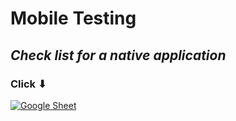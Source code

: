 # Mobile Testing
## _Check list for a native application_

### Click           ⬇

[![Google Sheet](https://jiahaog.github.io/nativefier-icons/files/google-sheets.ico)](https://docs.google.com/spreadsheets/d/12bvnCFxewI8nHs2S_eIf-U-3j8rWjOcUbb7JlTA-JgQ/edit?usp=sharing)